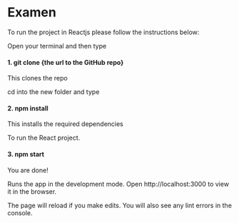 # Examen
To run the project in Reactjs please follow the instructions below:

Open your terminal and then type
#### 1. git clone {the url to the GitHub repo}

This clones the repo

cd into the new folder and type

#### 2. npm install

This installs the required dependencies

To run the React project.
#### 3. npm start

You are done!

Runs the app in the development mode.
Open http://localhost:3000 to view it in the browser.

The page will reload if you make edits.
You will also see any lint errors in the console.
